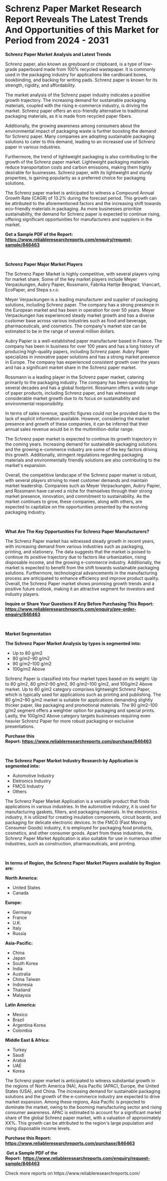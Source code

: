 <p><h1>Schrenz Paper Market Research Report Reveals The Latest Trends And Opportunities of this Market for Period from 2024 - 2031</h1></p><p><strong>Schrenz Paper Market Analysis and Latest Trends</strong></p>
<p><p>Schrenz paper, also known as greyboard or chipboard, is a type of low-grade paperboard made from 100% recycled wastepaper. It is commonly used in the packaging industry for applications like cardboard boxes, bookbinding, and backing for writing pads. Schrenz paper is known for its strength, rigidity, and affordability.</p><p>The market analysis of the Schrenz paper industry indicates a positive growth trajectory. The increasing demand for sustainable packaging materials, coupled with the rising e-commerce industry, is driving the market. Schrenz paper offers an eco-friendly alternative to traditional packaging materials, as it is made from recycled paper fibers. </p><p>Additionally, the growing awareness among consumers about the environmental impact of packaging waste is further boosting the demand for Schrenz paper. Many companies are adopting sustainable packaging solutions to cater to this demand, leading to an increased use of Schrenz paper in various industries.</p><p>Furthermore, the trend of lightweight packaging is also contributing to the growth of the Schrenz paper market. Lightweight packaging materials reduce transportation costs and carbon emissions, making them highly desirable for businesses. Schrenz paper, with its lightweight and sturdy properties, is gaining popularity as a preferred choice for packaging solutions.</p><p>The Schrenz paper market is anticipated to witness a Compound Annual Growth Rate (CAGR) of 13.2% during the forecast period. This growth can be attributed to the aforementioned factors and the increasing shift towards eco-friendly materials in packaging. As more businesses prioritize sustainability, the demand for Schrenz paper is expected to continue rising, offering significant opportunities for manufacturers and suppliers in the market.</p></p>
<p><strong>Get a Sample PDF of the Report:&nbsp; <a href="https://www.reliableresearchreports.com/enquiry/request-sample/846463">https://www.reliableresearchreports.com/enquiry/request-sample/846463</a></strong></p>
<p>&nbsp;</p>
<p><strong>Schrenz Paper Major Market Players</strong></p>
<p><p>The Schrenz Paper Market is highly competitive, with several players vying for market share. Some of the key market players include Meyer Verpackungen, Aubry Papier, Rossmann, Fabrika Hartije Beograd, Vrancart, EcoPaper, and Stepa s.r.o.</p><p>Meyer Verpackungen is a leading manufacturer and supplier of packaging solutions, including Schrenz paper. The company has a strong presence in the European market and has been in operation for over 50 years. Meyer Verpackungen has experienced steady market growth and has a diverse customer base across various industries such as food and beverage, pharmaceuticals, and cosmetics. The company's market size can be estimated to be in the range of several million dollars.</p><p>Aubry Papier is a well-established paper manufacturer based in France. The company has been in business for over 100 years and has a long history of producing high-quality papers, including Schrenz paper. Aubry Papier specializes in innovative paper solutions and has a strong market presence in Europe. The company has experienced consistent growth over the years and has a significant market share in the Schrenz paper market.</p><p>Rossmann is a leading player in the Schrenz paper market, catering primarily to the packaging industry. The company has been operating for several decades and has a global footprint. Rossmann offers a wide range of paper products, including Schrenz paper, and has witnessed considerable market growth due to its focus on sustainability and environmental responsibility.</p><p>In terms of sales revenue, specific figures could not be provided due to the lack of explicit information available. However, considering the market presence and growth of these companies, it can be inferred that their annual sales revenue would be in the multimillion-dollar range.</p><p>The Schrenz paper market is expected to continue its growth trajectory in the coming years. Increasing demand for sustainable packaging solutions and the growing e-commerce industry are some of the key factors driving this growth. Additionally, stringent regulations regarding packaging materials and environmentally friendly solutions are also contributing to the market's expansion.</p><p>Overall, the competitive landscape of the Schrenz paper market is robust, with several players striving to meet customer demands and maintain market leadership. Companies such as Meyer Verpackungen, Aubry Papier, and Rossmann have carved a niche for themselves through their strong market presence, innovation, and commitment to sustainability. As the market continues to grow, these companies, along with others, are expected to capitalize on the opportunities presented by the evolving packaging industry.</p></p>
<p>&nbsp;</p>
<p><strong>What Are The Key Opportunities For Schrenz Paper Manufacturers?</strong></p>
<p><p>The Schrenz Paper market has witnessed steady growth in recent years, with increasing demand from various industries such as packaging, printing, and stationery. The data suggests that the market is poised to continue its positive trajectory due to factors like urbanization, rising disposable income, and the growing e-commerce industry. Additionally, the market is expected to benefit from the shift towards sustainable packaging solutions. Furthermore, technological advancements in the manufacturing process are anticipated to enhance efficiency and improve product quality. Overall, the Schrenz Paper market shows promising growth trends and a positive future outlook, making it an attractive segment for investors and industry players.</p></p>
<p><strong>Inquire or Share Your Questions If Any Before Purchasing This Report: <a href="https://www.reliableresearchreports.com/enquiry/pre-order-enquiry/846463">https://www.reliableresearchreports.com/enquiry/pre-order-enquiry/846463</a></strong></p>
<p>&nbsp;</p>
<p><strong>Market Segmentation</strong></p>
<p><strong>The Schrenz Paper Market Analysis by types is segmented into:</strong></p>
<p><ul><li>Up to 80 g/m2</li><li>80 g/m2–90 g/m2</li><li>90 g/m2–100 g/m2</li><li>100g/m2 Above</li></ul></p>
<p><p>Schrenz Paper is classified into four market types based on its weight: Up to 80 g/m2, 80 g/m2–90 g/m2, 90 g/m2–100 g/m2, and 100g/m2 Above market. Up to 80 g/m2 category comprises lightweight Schrenz Paper, which is typically used for applications such as printing and publishing. The 80 g/m2–90 g/m2 market is suitable for applications demanding slightly thicker paper, like packaging and promotional materials. The 90 g/m2–100 g/m2 segment offers a weightier option for packaging and special prints. Lastly, the 100g/m2 Above category targets businesses requiring even heavier Schrenz Paper for more robust packaging or exclusive presentations.</p></p>
<p><strong>Purchase this Report:&nbsp;<a href="https://www.reliableresearchreports.com/purchase/846463">https://www.reliableresearchreports.com/purchase/846463</a></strong></p>
<p>&nbsp;</p>
<p><strong>The Schrenz Paper Market Industry Research by Application is segmented into:</strong></p>
<p><ul><li>Automotive Industry</li><li>Eletronics Industry</li><li>FMCG Industry</li><li>Others</li></ul></p>
<p><p>The Schrenz Paper Market Application is a versatile product that finds applications in various industries. In the automotive industry, it is used for manufacturing gaskets, filters, and packaging materials. In the electronics industry, it is utilized for creating insulation components, circuit boards, and packaging for delicate electronic devices. In the FMCG (Fast Moving Consumer Goods) industry, it is employed for packaging food products, cosmetics, and other consumer goods. Apart from these industries, the Schrenz Paper Market Application is also suitable for use in numerous other industries, such as construction, pharmaceuticals, and printing.</p></p>
<p>&nbsp;</p>
<p><strong>In terms of Region, the Schrenz Paper Market Players available by Region are:</strong></p>
<p>
    <p> <strong> North America: </strong>
        <ul>
            <li>United States</li>
            <li>Canada</li>
        </ul>
        </p> 
    <p> <strong> Europe: </strong>
        <ul>
            <li>Germany</li>
            <li>France</li>
            <li>U.K.</li>
            <li>Italy</li>
            <li>Russia</li>
        </ul>
        </p> 
    <p> <strong> Asia-Pacific: </strong>
        <ul>
            <li>China</li>
            <li>Japan</li>
            <li>South Korea</li>
            <li>India</li>
            <li>Australia</li>
            <li>China Taiwan</li>
            <li>Indonesia</li>
            <li>Thailand</li>
            <li>Malaysia</li>
        </ul>
        </p> 
    <p> <strong> Latin America: </strong>
        <ul>
            <li>Mexico</li>
            <li>Brazil</li>
            <li>Argentina Korea</li>
            <li>Colombia</li>
        </ul>
        </p> 
    <p> <strong> Middle East & Africa: </strong>
        <ul>
            <li>Turkey</li>
            <li>Saudi</li>
            <li>Arabia</li>
            <li>UAE</li>
            <li>Korea</li>
        </ul>
    </p>
    </p>
<p><p>The Schrenz paper market is anticipated to witness substantial growth in the regions of North America (NA), Asia Pacific (APAC), Europe, the United States (USA), and China. The increasing demand for sustainable packaging solutions and the growth of the e-commerce industry are expected to drive market expansion. Among these regions, Asia Pacific is projected to dominate the market, owing to the booming manufacturing sector and rising consumer awareness. APAC is estimated to account for a significant market share of the global Schrenz paper market, with a valuation of approximately XX%. This growth can be attributed to the region's large population and rising disposable income levels.</p></p>
<p><strong>Purchase this Report: <a href="https://www.reliableresearchreports.com/purchase/846463">https://www.reliableresearchreports.com/purchase/846463</a></strong></p>
<p>&nbsp;<strong>Get a Sample PDF of the Report:&nbsp;&nbsp;<a href="https://www.reliableresearchreports.com/enquiry/request-sample/846463">https://www.reliableresearchreports.com/enquiry/request-sample/846463</a></strong></p>
<p><strong></strong></p>
<p>Check more reports on https://www.reliableresearchreports.com/</p>
